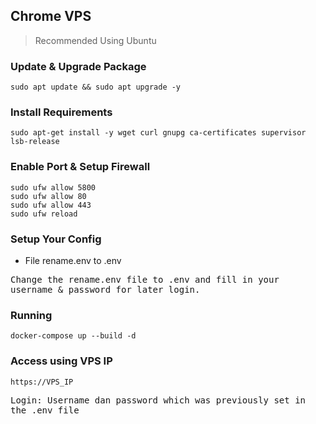 ## Chrome VPS
> Recommended Using Ubuntu

### Update & Upgrade Package
    sudo apt update && sudo apt upgrade -y

### Install Requirements
    sudo apt-get install -y wget curl gnupg ca-certificates supervisor lsb-release

### Enable Port & Setup Firewall
    sudo ufw allow 5800
    sudo ufw allow 80
    sudo ufw allow 443
    sudo ufw reload

### Setup Your Config
  * File rename.env to .env

  <kbd>
Change the rename.env file to .env and fill in your username & password for later login.
  </kbd>

### Running
    docker-compose up --build -d


### Access using VPS IP
    https://VPS_IP

  <kbd>
Login: Username dan password which was previously set in the .env file
  </kbd>

